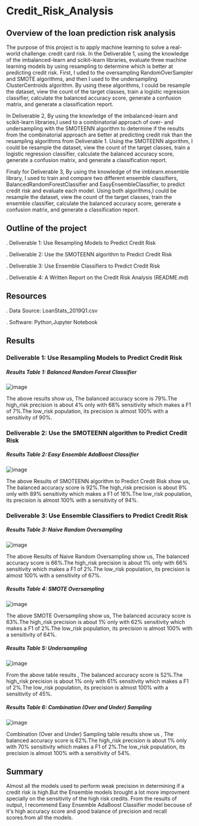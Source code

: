 # Credit_Risk_Analysis

## Overview of the loan prediction risk analysis

The purpose of this project is to apply machine learning to solve a real-world challenge: credit card risk. In the Deliverable 1, using the knowledge of the imbalanced-learn and scikit-learn libraries, evaluate three machine learning models by using resampling to determine which is better at predicting credit risk. First, I uded to the oversampling RandomOverSampler and SMOTE algorithms, and then I used to the undersampling ClusterCentroids algorithm. By using these algorithms, I could be resample the dataset, view the count of the target classes, train a logistic regression classifier, calculate the balanced accuracy score, generate a confusion matrix, and generate a classification report.

In Deliverable 2, By using the knowledge of the imbalanced-learn and scikit-learn libraries,I used to a combinatorial approach of over- and undersampling with the SMOTEENN algorithm to determine if the results from the combinatorial approach are better at predicting credit risk than the resampling algorithms from Deliverable 1. Using the SMOTEENN algorithm, I could be resample the dataset, view the count of the target classes, train a logistic regression classifier, calculate the balanced accuracy score, generate a confusion matrix, and generate a classification report.

Finaly for Deliverable 3, By using the knowledge of the imblearn.ensemble library, I used to train and compare two different ensemble classifiers, BalancedRandomForestClassifier and EasyEnsembleClassifier, to predict credit risk and evaluate each model. Using both algorithms,I could be resample the dataset, view the count of the target classes, train the ensemble classifier, calculate the balanced accuracy score, generate a confusion matrix, and generate a classification report.

## Outline of the project

  . Deliverable 1: Use Resampling Models to Predict Credit Risk
  
  . Deliverable 2: Use the SMOTEENN algorithm to Predict Credit Risk
  
  . Deliverable 3: Use Ensemble Classifiers to Predict Credit Risk
  
  . Deliverable 4: A Written Report on the Credit Risk Analysis (README.md)
  
 ## Resources
 
  . Data Source: LoanStats_2019Q1.csv
  
  . Software: Python,Jupyter Notebook 
  
 ## Results
 
 ### Deliverable 1: Use Resampling Models to Predict Credit Risk
 
 ##### Results Table 1: Balanced Random Forest Classifier
 
 ![image](https://user-images.githubusercontent.com/80365882/125183263-f92bb780-e1c9-11eb-95e2-5a66c52b7930.png)

 The above results show us, The balanced accuracy score is 79%.The high_risk precision is about 4% only with 68% sensitivity which makes a F1 of 7%.The low_risk population, its precision is almost 100% with a sensitivity of 90%.
 
  ### Deliverable 2: Use the SMOTEENN algorithm to Predict Credit Risk
  
  ##### Results Table 2: Easy Ensemble AdaBoost Classifier
  
 ![image](https://user-images.githubusercontent.com/80365882/125183271-09dc2d80-e1ca-11eb-86fc-200bc2db9d42.png)

The above Results of SMOTEENN algorithm to Predict Credit Risk show us, The balanced accuracy score is 92%.The high_risk precision is about 9% only with 89% sensitivity which makes a F1 of 16%.The low_risk population, its precision is almost 100% with a sensitivity of 94%.
 

### Deliverable 3: Use Ensemble Classifiers to Predict Credit Risk
 
  ##### Results Table 3: Naive Random Oversampling
 
![image](https://user-images.githubusercontent.com/80365882/125183304-62abc600-e1ca-11eb-802d-d5745b32aed2.png)
 
The above Results of Naive Random Oversampling show us, The balanced accuracy score is 66%.The high_risk precision is about 1% only with 66% sensitivity which makes a F1 of 2%.The low_risk population, its precision is almost 100% with a sensitivity of 67%.
 
 
 ##### Results Table 4: SMOTE Oversampling
  
![image](https://user-images.githubusercontent.com/80365882/125183311-70614b80-e1ca-11eb-8f31-812160033e43.png)

The above SMOTE Oversampling show us, The balanced accuracy score is 63%.The high_risk precision is about 1% only with 62% sensitivity which makes a F1 of 2%.The low_risk population, its precision is almost 100% with a sensitivity of 64%.
 

 ##### Results Table 5: Undersampling
 
![image](https://user-images.githubusercontent.com/80365882/125183315-7c4d0d80-e1ca-11eb-8b39-598f57880c46.png)

From the above table results , The balanced accuracy score is 52%.The high_risk precision is about 1% only with 61% sensitivity which makes a F1 of 2%.The low_risk population, its precision is almost 100% with a sensitivity of 45%.
 
  ##### Results Table 6: Combination (Over and Under) Sampling
  
![image](https://user-images.githubusercontent.com/80365882/125183323-8838cf80-e1ca-11eb-84ba-88bb81ce0561.png)

Combination (Over and Under) Sampling table results show us , The balanced accuracy score is 62%.The high_risk precision is about 1% only with 70% sensitivity which makes a F1 of 2%.The low_risk population, its precision is almost 100% with a sensitivity of 54%.

## Summary

Almost all the models used to perform weak precision in determining if a credit risk is high.But the Ensemble models brought a lot more improvment specially on the sensitivity of the high risk credits.
From the results of output, I recommend Easy Ensemble AdaBoost Classifier model becouse of it's high accuracy score and good balance of precision and recall scores.from all the models.
 
